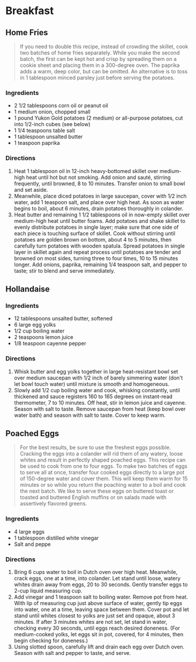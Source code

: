 # Breakfast

## Home Fries
> If you need to double this recipe, instead of crowding the skillet, cook two batches of home fries separately. While you make the second batch, the first can be kept hot and crisp by spreading them on a cookie sheet and placing them in a 300-degree oven. The paprika adds a warm, deep color, but can be omitted. An alternative is to toss in 1 tablespoon minced parsley just before serving the potatoes.

### Ingredients
* 2 1/2	tablespoons corn oil or peanut oil
* 1	medium onion, chopped small
* 1	pound Yukon Gold potatoes (2 medium) or all-purpose potatoes, cut into 1/2-inch cubes (see below)
* 1 1/4	teaspoons table salt
* 1	tablespoon unsalted butter
* 1	teaspoon paprika

### Directions
1. Heat 1 tablespoon oil in 12-inch heavy-bottomed skillet over medium-high heat until hot but not smoking. Add onion and sauté, stirring frequently, until browned, 8 to 10 minutes. Transfer onion to small bowl and set aside.
2. Meanwhile, place diced potatoes in large saucepan, cover with 1/2 inch water, add 1 teaspoon salt, and place over high heat. As soon as water begins to boil, about 6 minutes, drain potatoes thoroughly in colander.
3. Heat butter and remaining 1 1/2 tablespoons oil in now-empty skillet over medium-high heat until butter foams. Add potatoes and shake skillet to evenly distribute potatoes in single layer; make sure that one side of each piece is touching surface of skillet. Cook without stirring until potatoes are golden brown on bottom, about 4 to 5 minutes, then carefully turn potatoes with wooden spatula. Spread potatoes in single layer in skillet again and repeat process until potatoes are tender and browned on most sides, turning three to four times, 10 to 15 minutes longer. Add onions, paprika, remaining 1/4 teaspoon salt, and pepper to taste; stir to blend and serve immediately.

## Hollandaise

### Ingredients
* 12	tablespoons unsalted butter, softened
* 6	large egg yolks
* 1/2	cup boiling water
* 2	teaspoons lemon juice
* 1/8	teaspoon cayenne pepper

### Directions
1. Whisk butter and egg yolks together in large heat-resistant bowl set over medium saucepan with 1/2 inch of barely simmering water (don't let bowl touch water) until mixture is smooth and homogeneous.
2. Slowly add 1/2 cup boiling water and cook, whisking constantly, until thickened and sauce registers 160 to 165 degrees on instant-read thermometer, 7 to 10 minutes. Off heat, stir in lemon juice and cayenne. Season with salt to taste.  Remove saucepan from heat (keep bowl over water bath) and season with salt to taste. Cover to keep warm.

## Poached Eggs
> For the best results, be sure to use the freshest eggs possible. Cracking the eggs into a colander will rid them of any watery, loose whites and result in perfectly shaped poached eggs. This recipe can be used to cook from one to four eggs. To make two batches of eggs to serve all at once, transfer four cooked eggs directly to a large pot of 150-degree water and cover them. This will keep them warm for 15 minutes or so while you return the poaching water to a boil and cook the next batch. We like to serve these eggs on buttered toast or toasted and buttered English muffins or on salads made with assertively flavored greens.

### Ingredients
* 4	large eggs
* 1	tablespoon distilled white vinegar
* Salt and peppe

### Directions
1. Bring 6 cups water to boil in Dutch oven over high heat. Meanwhile, crack eggs, one at a time, into colander. Let stand until loose, watery whites drain away from eggs, 20 to 30 seconds. Gently transfer eggs to 2-cup liquid measuring cup.
2. Add vinegar and 1 teaspoon salt to boiling water. Remove pot from heat. With lip of measuring cup just above surface of water, gently tip eggs into water, one at a time, leaving space between them. Cover pot and let stand until whites closest to yolks are just set and opaque, about 3 minutes. If after 3 minutes whites are not set, let stand in water, checking every 30 seconds, until eggs reach desired doneness. (For medium-cooked yolks, let eggs sit in pot, covered, for 4 minutes, then begin checking for doneness.)
3. Using slotted spoon, carefully lift and drain each egg over Dutch oven. Season with salt and pepper to taste, and serve.
